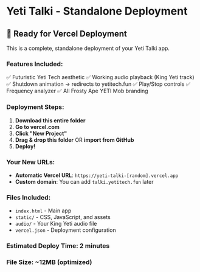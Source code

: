 # Yeti Talki - Standalone Deployment

## 🚀 Ready for Vercel Deployment

This is a complete, standalone deployment of your Yeti Talki app.

### Features Included:
✅ Futuristic Yeti Tech aesthetic
✅ Working audio playback (King Yeti track)
✅ Shutdown animation → redirects to yetitech.fun
✅ Play/Stop controls
✅ Frequency analyzer
✅ All Frosty Ape YETI Mob branding

### Deployment Steps:

1. **Download this entire folder**
2. **Go to vercel.com**
3. **Click "New Project"**
4. **Drag & drop this folder** OR **import from GitHub**
5. **Deploy!**

### Your New URLs:
- **Automatic Vercel URL**: `https://yeti-talki-[random].vercel.app`
- **Custom domain**: You can add `talki.yetitech.fun` later

### Files Included:
- `index.html` - Main app
- `static/` - CSS, JavaScript, and assets
- `audio/` - Your King Yeti audio file
- `vercel.json` - Deployment configuration

### Estimated Deploy Time: 2 minutes

### File Size: ~12MB (optimized)